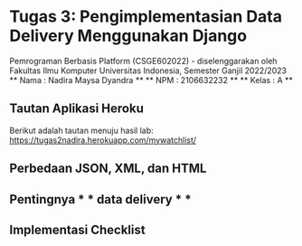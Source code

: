 # Tugas 3: Pengimplementasian Data Delivery Menggunakan Django

Pemrograman Berbasis Platform (CSGE602022) - diselenggarakan oleh Fakultas Ilmu Komputer Universitas Indonesia, Semester Ganjil 2022/2023
** Nama  : Nadira Maysa Dyandra **
** NPM   : 2106632232 **
** Kelas : A **

## Tautan Aplikasi Heroku
Berikut adalah tautan menuju hasil lab: 
https://tugas2nadira.herokuapp.com/mywatchlist/

## Perbedaan JSON, XML, dan HTML

## Pentingnya * * data delivery * *

## Implementasi Checklist
